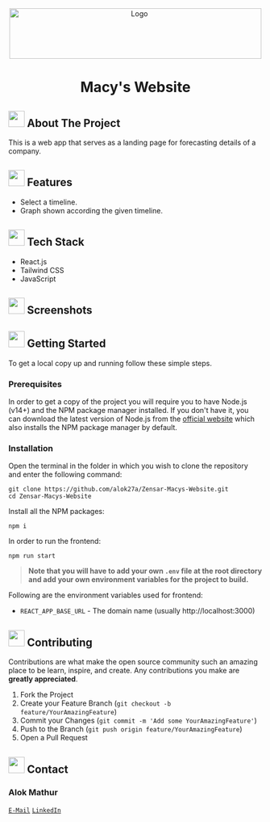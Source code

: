 <!-- HEADING WITH IMAGE -->
<div align="center">
  <a href="https://www.zensar.com">
    <img src="https://user-images.githubusercontent.com/73957024/174139959-6734e834-8ace-4c98-a051-048358f1361b.png" alt="Logo" width="500" height="100">
  </a>
  <h1 align="center">Macy's Website</h1>
</div>


<!-- ABOUT THE PROJECT -->

## <img src="https://openclipart.org/download/307315/1538154643.svg" width="32" height="32"> About The Project

This is a web app that serves as a landing page for forecasting details of a company.

## <img src="https://cdn-icons-png.flaticon.com/512/427/427735.png" width="32" height="32">  Features

* Select a timeline.
* Graph shown according the given timeline. 

## <img src="https://techstackapps.com/media/2019/11/TechStackApps-logo-icon.png" width="32" height="32"> Tech Stack

* React.js
* Tailwind CSS
* JavaScript

<!-- SCREENSHOTS -->

## <img src="https://cdn-icons-png.flaticon.com/512/6823/6823853.png" width="32" height="32">  Screenshots

<!-- GETTING STARTED -->
## <img src="https://cdn.iconscout.com/icon/free/png-512/laptop-user-1-1179329.png" width="32" height="32"> Getting Started

To get a local copy up and running follow these simple steps.
### Prerequisites
In order to get a copy of the project you will require you to have Node.js (v14+) and the NPM package manager installed. If you don't have it, you can download the latest version of Node.js from the [official website](https://nodejs.org/en/download/) which also installs the NPM package manager by default.
### Installation
Open the terminal in the folder in which you wish to clone the repository and enter the following command:
``` 
git clone https://github.com/alok27a/Zensar-Macys-Website.git
cd Zensar-Macys-Website
```
Install all the NPM packages:
```
npm i 
```
In order to run the frontend:
```
npm run start
```

> **Note that you will have to add your own `.env` file at the root directory and add your own environment variables for the project to build.**

Following are the environment variables used for frontend:
- `REACT_APP_BASE_URL` - The domain name (usually http://localhost:3000)

<!-- CONTRIBUTING -->
## <img src="https://hpe-developer-portal.s3.amazonaws.com/uploads/media/2020/3/git-icon-1788c-1590702885345.png" width=32 height=32> Contributing

Contributions are what make the open source community such an amazing place to be learn, inspire, and create. Any contributions you make are **greatly appreciated**.

1. Fork the Project
2. Create your Feature Branch (`git checkout -b feature/YourAmazingFeature`)
3. Commit your Changes (`git commit -m 'Add some YourAmazingFeature'`)
4. Push to the Branch (`git push origin feature/YourAmazingFeature`)
5. Open a Pull Request


<!-- CONTACT -->
## <img src="https://upload.wikimedia.org/wikipedia/commons/thumb/9/93/Google_Contacts_icon.svg/1024px-Google_Contacts_icon.svg.png" width=32 height=32> Contact

### Alok Mathur
[`E-Mail`](mailto:a.mathur1@zensar.com)
[`LinkedIn`](https://www.linkedin.com/in/alok-mathur-5aab4534/)


